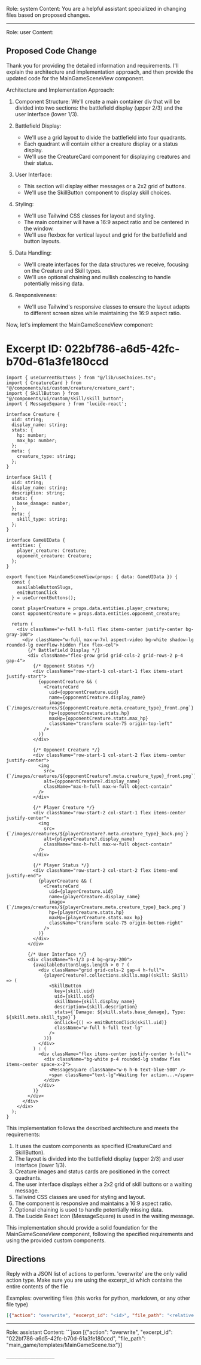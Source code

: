 Role: system
Content: You are a helpful assistant specialized in changing files based on proposed changes.
__________________
Role: user
Content: 
## Proposed Code Change
Thank you for providing the detailed information and requirements. I'll explain the architecture and implementation approach, and then provide the updated code for the MainGameSceneView component.

Architecture and Implementation Approach:

1. Component Structure:
   We'll create a main container div that will be divided into two sections: the battlefield display (upper 2/3) and the user interface (lower 1/3).

2. Battlefield Display:
   - We'll use a grid layout to divide the battlefield into four quadrants.
   - Each quadrant will contain either a creature display or a status display.
   - We'll use the CreatureCard component for displaying creatures and their status.

3. User Interface:
   - This section will display either messages or a 2x2 grid of buttons.
   - We'll use the SkillButton component to display skill choices.

4. Styling:
   - We'll use Tailwind CSS classes for layout and styling.
   - The main container will have a 16:9 aspect ratio and be centered in the window.
   - We'll use flexbox for vertical layout and grid for the battlefield and button layouts.

5. Data Handling:
   - We'll create interfaces for the data structures we receive, focusing on the Creature and Skill types.
   - We'll use optional chaining and nullish coalescing to handle potentially missing data.

6. Responsiveness:
   - We'll use Tailwind's responsive classes to ensure the layout adapts to different screen sizes while maintaining the 16:9 aspect ratio.

Now, let's implement the MainGameSceneView component:

# Excerpt ID: 022bf786-a6d5-42fc-b70d-61a3fe180ccd
```tsx main_game/templates/MainGameScene.tsx
import { useCurrentButtons } from "@/lib/useChoices.ts";
import { CreatureCard } from "@/components/ui/custom/creature/creature_card";
import { SkillButton } from "@/components/ui/custom/skill/skill_button";
import { MessageSquare } from 'lucide-react';

interface Creature {
  uid: string;
  display_name: string;
  stats: {
    hp: number;
    max_hp: number;
  };
  meta: {
    creature_type: string;
  };
}

interface Skill {
  uid: string;
  display_name: string;
  description: string;
  stats: {
    base_damage: number;
  };
  meta: {
    skill_type: string;
  };
}

interface GameUIData {
  entities: {
    player_creature: Creature;
    opponent_creature: Creature;
  };
}

export function MainGameSceneView(props: { data: GameUIData }) {
  const {
    availableButtonSlugs,
    emitButtonClick
  } = useCurrentButtons();

  const playerCreature = props.data.entities.player_creature;
  const opponentCreature = props.data.entities.opponent_creature;

  return (
    <div className="w-full h-full flex items-center justify-center bg-gray-100">
      <div className="w-full max-w-7xl aspect-video bg-white shadow-lg rounded-lg overflow-hidden flex flex-col">
        {/* Battlefield Display */}
        <div className="flex-grow grid grid-cols-2 grid-rows-2 p-4 gap-4">
          {/* Opponent Status */}
          <div className="row-start-1 col-start-1 flex items-start justify-start">
            {opponentCreature && (
              <CreatureCard
                uid={opponentCreature.uid}
                name={opponentCreature.display_name}
                image={`/images/creatures/${opponentCreature.meta.creature_type}_front.png`}
                hp={opponentCreature.stats.hp}
                maxHp={opponentCreature.stats.max_hp}
                className="transform scale-75 origin-top-left"
              />
            )}
          </div>
          
          {/* Opponent Creature */}
          <div className="row-start-1 col-start-2 flex items-center justify-center">
            <img
              src={`/images/creatures/${opponentCreature?.meta.creature_type}_front.png`}
              alt={opponentCreature?.display_name}
              className="max-h-full max-w-full object-contain"
            />
          </div>
          
          {/* Player Creature */}
          <div className="row-start-2 col-start-1 flex items-center justify-center">
            <img
              src={`/images/creatures/${playerCreature?.meta.creature_type}_back.png`}
              alt={playerCreature?.display_name}
              className="max-h-full max-w-full object-contain"
            />
          </div>
          
          {/* Player Status */}
          <div className="row-start-2 col-start-2 flex items-end justify-end">
            {playerCreature && (
              <CreatureCard
                uid={playerCreature.uid}
                name={playerCreature.display_name}
                image={`/images/creatures/${playerCreature.meta.creature_type}_back.png`}
                hp={playerCreature.stats.hp}
                maxHp={playerCreature.stats.max_hp}
                className="transform scale-75 origin-bottom-right"
              />
            )}
          </div>
        </div>

        {/* User Interface */}
        <div className="h-1/3 p-4 bg-gray-200">
          {availableButtonSlugs.length > 0 ? (
            <div className="grid grid-cols-2 gap-4 h-full">
              {playerCreature?.collections.skills.map((skill: Skill) => (
                <SkillButton
                  key={skill.uid}
                  uid={skill.uid}
                  skillName={skill.display_name}
                  description={skill.description}
                  stats={`Damage: ${skill.stats.base_damage}, Type: ${skill.meta.skill_type}`}
                  onClick={() => emitButtonClick(skill.uid)}
                  className="w-full h-full text-lg"
                />
              ))}
            </div>
          ) : (
            <div className="flex items-center justify-center h-full">
              <div className="bg-white p-4 rounded-lg shadow flex items-center space-x-2">
                <MessageSquare className="w-6 h-6 text-blue-500" />
                <span className="text-lg">Waiting for action...</span>
              </div>
            </div>
          )}
        </div>
      </div>
    </div>
  );
}
```

This implementation follows the described architecture and meets the requirements:

1. It uses the custom components as specified (CreatureCard and SkillButton).
2. The layout is divided into the battlefield display (upper 2/3) and user interface (lower 1/3).
3. Creature images and status cards are positioned in the correct quadrants.
4. The user interface displays either a 2x2 grid of skill buttons or a waiting message.
5. Tailwind CSS classes are used for styling and layout.
6. The component is responsive and maintains a 16:9 aspect ratio.
7. Optional chaining is used to handle potentially missing data.
8. The Lucide React icon (MessageSquare) is used in the waiting message.

This implementation should provide a solid foundation for the MainGameSceneView component, following the specified requirements and using the provided custom components.

## Directions
Reply with a JSON list of actions to perform. 'overwrite' are the only valid action type. 
Make sure you are using the excerpt_id which contains the entire contents of the file

Examples:
overwriting files (this works for python, markdown, or any other file type)
```json output_example1
[{"action": "overwrite", "excerpt_id": "<id>", "file_path": "<relative file path>"}]
```

__________________
Role: assistant
Content: ```json
[{"action": "overwrite", "excerpt_id": "022bf786-a6d5-42fc-b70d-61a3fe180ccd", "file_path": "main_game/templates/MainGameScene.tsx"}]
```
__________________
